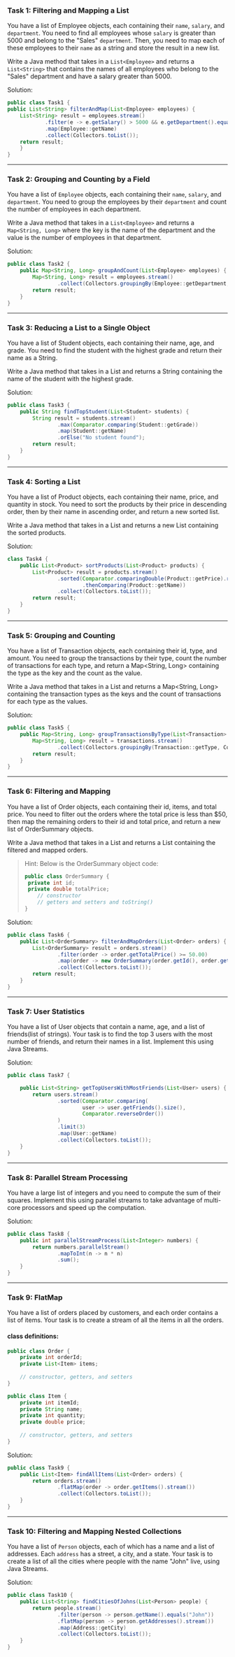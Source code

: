 ### Task 1: Filtering and Mapping a List

You have a list of Employee objects, each containing their `name`, `salary`, and `department`. You need to find all employees whose `salary` is greater than 5000 and belong to the "Sales" `department`. Then, you need to map each of these employees to their `name` as a string and store the result in a new list.

Write a Java method that takes in a `List<Employee>` and returns a `List<String>` that contains the names of all employees who belong to the "Sales" department and have a salary greater than 5000.

Solution:

```java
public class Task1 {
public List<String> filterAndMap(List<Employee> employees) {
    List<String> result = employees.stream()
            .filter(e -> e.getSalary() > 5000 && e.getDepartment().equals("Sales"))
            .map(Employee::getName)
            .collect(Collectors.toList());
    return result;
    }
}
```




---
### Task 2: Grouping and Counting by a Field

You have a list of `Employee` objects, each containing their `name`, `salary`, and `department`. You need to group the employees by their `department` and count the number of employees in each department.

Write a Java method that takes in a `List<Employee>` and returns a `Map<String, Long>` where the key is the name of the department and the value is the number of employees in that department.

Solution:
```java
public class Task2 {
    public Map<String, Long> groupAndCount(List<Employee> employees) {
        Map<String, Long> result = employees.stream()
                .collect(Collectors.groupingBy(Employee::getDepartment, Collectors.counting()));
        return result;
    }
}
```





---
### Task 3: Reducing a List to a Single Object

You have a list of Student objects, each containing their name, age, and grade. You need to find the student with the highest grade and return their name as a String.

Write a Java method that takes in a List<Student> and returns a String containing the name of the student with the highest grade.

Solution:

```java
public class Task3 {
    public String findTopStudent(List<Student> students) {
        String result = students.stream()
                .max(Comparator.comparing(Student::getGrade))
                .map(Student::getName)
                .orElse("No student found");
        return result;
    }
}
```



---
### Task 4: Sorting a List
You have a list of Product objects, each containing their name, price, and quantity in stock. You need to sort the products by their price in descending order, then by their name in ascending order, and return a new sorted list.

Write a Java method that takes in a List<Product> and returns a new List<Product> containing the sorted products.

Solution:
```java
class Task4 {
    public List<Product> sortProducts(List<Product> products) {
        List<Product> result = products.stream()
                .sorted(Comparator.comparingDouble(Product::getPrice).reversed()
                        .thenComparing(Product::getName))
                .collect(Collectors.toList());
        return result;
    }
}
```




---
### Task 5: Grouping and Counting
You have a list of Transaction objects, each containing their id, type, and amount. You need to group the transactions by their type, count the number of transactions for each type, and return a Map<String, Long> containing the type as the key and the count as the value.

Write a Java method that takes in a List<Transaction> and returns a Map<String, Long> containing the transaction types as the keys and the count of transactions for each type as the values.

Solution:
```java
public class Task5 {
    public Map<String, Long> groupTransactionsByType(List<Transaction> transactions) {
        Map<String, Long> result = transactions.stream()
                .collect(Collectors.groupingBy(Transaction::getType, Collectors.counting()));
        return result;
    }
}
```




---
### Task 6: Filtering and Mapping

You have a list of Order objects, each containing their id, items, and total price. You need to filter out the orders where the total price is less than $50, then map the remaining orders to their id and total price, and return a new list of OrderSummary objects.

Write a Java method that takes in a List<Order> and returns a List<OrderSummary> containing the filtered and mapped orders.

> Hint: Below is the OrderSummary object code:
> ```java
> public class OrderSummary {
>  private int id;
>  private double totalPrice;
>     // constructor
>     // getters and setters and toString()
> }
> ```

Solution:
```java
public class Task6 {
    public List<OrderSummary> filterAndMapOrders(List<Order> orders) {
        List<OrderSummary> result = orders.stream()
                .filter(order -> order.getTotalPrice() >= 50.00)
                .map(order -> new OrderSummary(order.getId(), order.getTotalPrice()))
                .collect(Collectors.toList());
        return result;
    }
}
```




---
### Task 7: User Statistics
You have a list of User objects that contain a name, age, and a list of friends(list of strings). Your task is to find the top 3 users with the most number of friends, and return their names in a list. Implement this using Java Streams.

Solution:
```java
public class Task7 {

    public List<String> getTopUsersWithMostFriends(List<User> users) {
        return users.stream()
                .sorted(Comparator.comparing(
                        user -> user.getFriends().size(),
                        Comparator.reverseOrder())
                )
                .limit(3)
                .map(User::getName)
                .collect(Collectors.toList());
    }
}
```




---
### Task 8: Parallel Stream Processing
You have a large list of integers and you need to compute the sum of their squares. Implement this using parallel streams to take advantage of multi-core processors and speed up the computation.

Solution:
```java
public class Task8 {
    public int parallelStreamProcess(List<Integer> numbers) {
        return numbers.parallelStream()
                .mapToInt(n -> n * n)
                .sum();
    }
}
```




---
### Task 9: FlatMap
You have a list of orders placed by customers, and each order contains a list of items. Your task is to create a stream of all the items in all the orders.
#### class definitions:
```java
public class Order {
    private int orderId;
    private List<Item> items;
    
    // constructor, getters, and setters
}

public class Item {
    private int itemId;
    private String name;
    private int quantity;
    private double price;
    
    // constructor, getters, and setters
}
```

Solution:

```java
public class Task9 {
    public List<Item> findAllItems(List<Order> orders) {
        return orders.stream()
                .flatMap(order -> order.getItems().stream())
                .collect(Collectors.toList());
    }
}
```




---
### Task 10: Filtering and Mapping Nested Collections
You have a list of `Person` objects, each of which has a name and a list of addresses. Each `address` has a street, a city, and a state. Your task is to create a list of all the cities where people with the name "John" live, using Java Streams.


Solution:
```java
public class Task10 {
    public List<String> findCitiesOfJohns(List<Person> people) {
        return people.stream()
                .filter(person -> person.getName().equals("John"))
                .flatMap(person -> person.getAddresses().stream())
                .map(Address::getCity)
                .collect(Collectors.toList());
    }
}
```